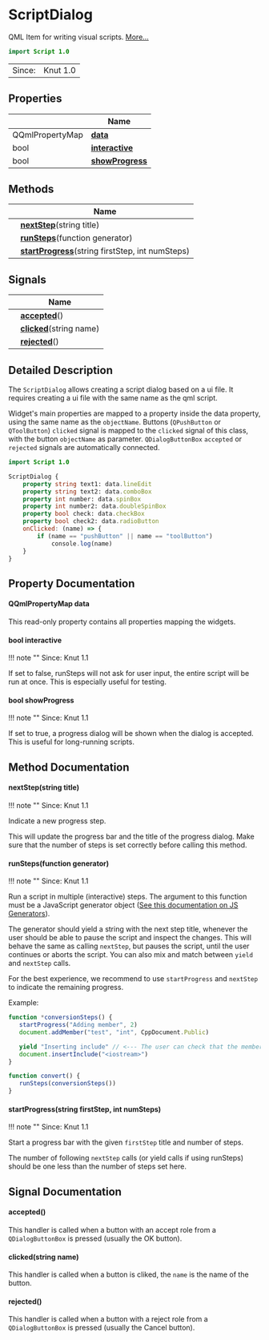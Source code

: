 # ScriptDialog

QML Item for writing visual scripts. [More...](#detailed-description)

```qml
import Script 1.0
```

<table>
<tr><td>Since:</td><td>Knut 1.0</td></tr>
</table>

## Properties

| | Name |
|-|-|
|QQmlPropertyMap|**[data](#data)**|
|bool|**[interactive](#interactive)**|
|bool|**[showProgress](#showProgress)**|

## Methods

| | Name |
|-|-|
||**[nextStep](#nextStep)**(string title)|
||**[runSteps](#runSteps)**(function generator)|
||**[startProgress](#startProgress)**(string firstStep, int numSteps)|

## Signals

| | Name |
|-|-|
||**[accepted](#accepted)**()|
||**[clicked](#clicked)**(string name)|
||**[rejected](#rejected)**()|

## Detailed Description

The `ScriptDialog` allows creating a script dialog based on a ui file. It requires creating a ui file with the same
name as the qml script.

Widget's main properties are mapped to a property inside the data property, using the same name as the `objectName`.
Buttons (`QPushButton` or `QToolButton`) `clicked` signal is mapped to the `clicked` signal of this class, with the
button `objectName` as parameter. `QDialogButtonBox` `accepted` or `rejected` signals are automatically connected.

```qml
import Script 1.0

ScriptDialog {
    property string text1: data.lineEdit
    property string text2: data.comboBox
    property int number: data.spinBox
    property int number2: data.doubleSpinBox
    property bool check: data.checkBox
    property bool check2: data.radioButton
    onClicked: (name) => {
        if (name == "pushButton" || name == "toolButton")
            console.log(name)
    }
}
```

## Property Documentation

#### <a name="data"></a>QQmlPropertyMap **data**

This read-only property contains all properties mapping the widgets.

#### <a name="interactive"></a>bool **interactive**

!!! note ""
    Since: Knut 1.1

If set to false, runSteps will not ask for user input, the entire script will be run at once.
This is especially useful for testing.

#### <a name="showProgress"></a>bool **showProgress**

!!! note ""
    Since: Knut 1.1

If set to true, a progress dialog will be shown when the dialog is accepted.
This is useful for long-running scripts.

## Method Documentation

#### <a name="nextStep"></a>**nextStep**(string title)

!!! note ""
    Since: Knut 1.1

Indicate a new progress step.

This will update the progress bar and the title of the progress dialog.
Make sure that the number of steps is set correctly before calling this method.

#### <a name="runSteps"></a>**runSteps**(function generator)

!!! note ""
    Since: Knut 1.1

Run a script in multiple (interactive) steps.
The argument to this function must be a JavaScript generator object
([See this documentation on JS
Generators](https://developer.mozilla.org/en-US/docs/Web/JavaScript/Reference/Global_Objects/Generator)).

The generator should yield a string with the next step title,
whenever the user should be able to pause the script and inspect the changes.
This will behave the same as calling `nextStep`, but pauses the script, until the user continues or aborts the
script.
You can also mix and match between `yield` and `nextStep` calls.

For the best experience, we recommend to use `startProgress` and `nextStep` to indicate the remaining progress.

Example:
```javascript
function *conversionSteps() {
   startProgress("Adding member", 2)
   document.addMember("test", "int", CppDocument.Public)

   yield "Inserting include" // <--- The user can check that the member was inserted correctly
   document.insertInclude("<iostream>")
}

function convert() {
   runSteps(conversionSteps())
}
```

#### <a name="startProgress"></a>**startProgress**(string firstStep, int numSteps)

!!! note ""
    Since: Knut 1.1

Start a progress bar with the given `firstStep` title and number of steps.

The number of following `nextStep` calls (or yield calls if using runSteps) should be one less than the number of
steps set here.

## Signal Documentation

#### <a name="accepted"></a>**accepted**()

This handler is called when a button with an accept role from a `QDialogButtonBox` is pressed (usually the OK
button).

#### <a name="clicked"></a>**clicked**(string name)

This handler is called when a button is cliked, the `name` is the name of the button.

#### <a name="rejected"></a>**rejected**()

This handler is called when a button with a reject role from a `QDialogButtonBox` is pressed (usually the Cancel
button).
